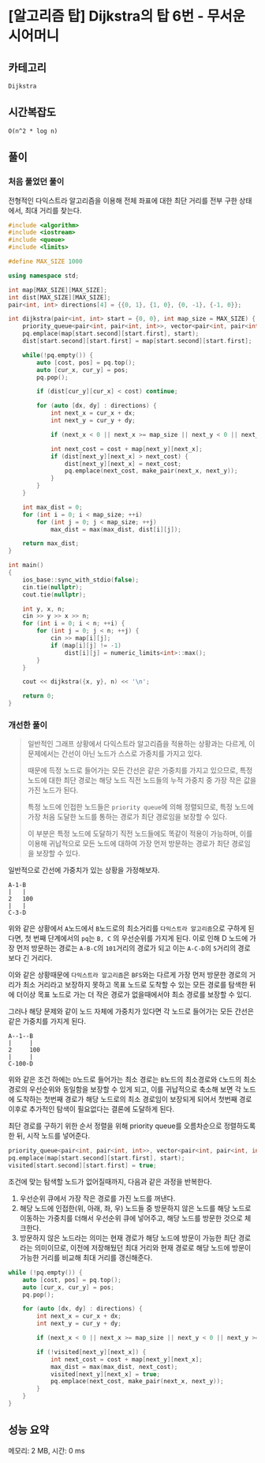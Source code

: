 # [알고리즘 탑] Dijkstra의 탑 6번 - 무서운 시어머니

## 카테고리

`Dijkstra`

## 시간복잡도

`O(n^2 * log n)`

## 풀이

### 처음 풀었던 풀이

전형적인 다익스트라 알고리즘을 이용해 전체 좌표에 대한 최단 거리를 전부 구한 상태에서, 최대 거리를 찾는다.

```cpp
#include <algorithm>
#include <iostream>
#include <queue>
#include <limits>

#define MAX_SIZE 1000

using namespace std;

int map[MAX_SIZE][MAX_SIZE];
int dist[MAX_SIZE][MAX_SIZE];
pair<int, int> directions[4] = {{0, 1}, {1, 0}, {0, -1}, {-1, 0}};

int dijkstra(pair<int, int> start = {0, 0}, int map_size = MAX_SIZE) {
    priority_queue<pair<int, pair<int, int>>, vector<pair<int, pair<int, int>>>, greater<>> pq;
    pq.emplace(map[start.second][start.first], start);
    dist[start.second][start.first] = map[start.second][start.first];

    while(!pq.empty()) {
        auto [cost, pos] = pq.top();
        auto [cur_x, cur_y] = pos;
        pq.pop();

        if (dist[cur_y][cur_x] < cost) continue;

        for (auto [dx, dy] : directions) {
            int next_x = cur_x + dx;
            int next_y = cur_y + dy;

            if (next_x < 0 || next_x >= map_size || next_y < 0 || next_y >= map_size || map[next_y][next_x] == -1) continue;

            int next_cost = cost + map[next_y][next_x];
            if (dist[next_y][next_x] > next_cost) {
                dist[next_y][next_x] = next_cost;
                pq.emplace(next_cost, make_pair(next_x, next_y));
            }
        }
    }

    int max_dist = 0;
    for (int i = 0; i < map_size; ++i)
        for (int j = 0; j < map_size; ++j)
            max_dist = max(max_dist, dist[i][j]);

    return max_dist;
}

int main()
{
    ios_base::sync_with_stdio(false);
    cin.tie(nullptr);
    cout.tie(nullptr);

    int y, x, n;
    cin >> y >> x >> n;
    for (int i = 0; i < n; ++i) {
        for (int j = 0; j < n; ++j) {
            cin >> map[i][j];
            if (map[i][j] != -1)
                dist[i][j] = numeric_limits<int>::max();
        }
    }

    cout << dijkstra({x, y}, n) << '\n';

    return 0;
}
```

### 개선한 풀이

> 일반적인 그래프 상황에서 다익스트라 알고리즘을 적용하는 상황과는 다르게, 이 문제에서는 간선이 아닌 노드가 스스로 가중치를 가지고 있다.
>
> 때문에 득정 노드로 들어가는 모든 간선은 같은 가중치를 가지고 있으므로, 특정 노드에 대한 최단 경로는 해당 노드 직전 노드들의 누적 가중치 중 가장 작은 값을 가진 노드가 된다.
>
> 특정 노드에 인접한 노드들은 `priority queue`에 의해 정렬되므로, 특정 노드에 가장 처음 도달한 노드를 통하는 경로가 최단 경로임을 보장할 수 있다.
>
> 이 부분은 특정 노드에 도달하기 직전 노드들에도 똑같이 적용이 가능하며, 이를 이용해 귀납적으로 모든 노드에 대하여 가장 먼저 방문하는 경로가 최단 경로임을 보장할 수 있다.

일반적으로 간선에 가중치가 있는 상황을 가정해보자.
```
A-1-B
|   |
2   100
|   |
C-3-D
```
위와 같은 상황에서 `A`노드에서 `B`노드로의 최소거리를 `다익스트라 알고리즘`으로 구하게 된다면, 첫 번째 단계에서의 `pq`는 `B, C` 의 우선순위를 가지게 된다.
이로 인해 D 노드에 가장 먼저 방문하는 경로는 `A-B-C`의 `101`거리의 경로가 되고 이는 `A-C-D`의 `5`거리의 경로보다 긴 거리다.

이와 같은 상황때문에 `다익스트라 알고리즘`은 `BFS`와는 다르게 가장 먼저 방문한 경로의 거리가 최소 거리라고 보장하지 못하고 목표 노드로 도착할 수 있는 모든 경로를 탐색한 뒤에 더이상 목표 노드로 가는 더 작은 경로가 없을때에서야 최소 경로를 보장할 수 있디.

그러나 해당 문제와 같이 노드 자체에 가중치가 있다면 각 노드로 들어가는 모든 간선은 같은 가중치를 가지게 된다.

```
A--1--B
|     |
2     100
|     |
C-100-D
```

위와 같은 조건 하에는 `D`노드로 들어가는 최소 경로는 `B`노드의 최소경로와 `C`노드의 최소 경로의 우선순위와 동일함을 보장할 수 있게 되고, 이를 귀납적으로 축소해 보면 각 노드에 도착하는 첫번째 경로가 해당 노드로의 최소 경로임이 보장되게 되어서 첫번째 경로 이후로 추가적인 탐색이 필요없다는 결론에 도달하게 된다.

최단 경로를 구하기 위한 순서 정렬을 위해 priority queue를 오름차순으로 정렬하도록 한 뒤, 시작 노드를 넣어준다.

```cpp
priority_queue<pair<int, pair<int, int>>, vector<pair<int, pair<int, int>>>, greater<>> pq;
pq.emplace(map[start.second][start.first], start);
visited[start.second][start.first] = true;
```

조건에 맞는 탐색할 노드가 없어질때까지, 다음과 같은 과정을 반복한다.

1. 우선순위 큐에서 가장 작은 경로를 가진 노드를 꺼낸다.
2. 해당 노드에 인접한(위, 아래, 좌, 우) 노드들 중 방문하지 않은 노드를 해당 노드로 이동하는 가중치를 더해서 우선순위 큐에 넣어주고, 해당 노드를 방문한 것으로 체크한다.
3. 방문하지 않은 노드라는 의미는 현재 경로가 해당 노드에 방문이 가능한 최단 경로라는 의미이므로, 이전에 저장해뒀던 최대 거리와 현재 경로로 해당 노드에 방문이 가능한 거리를 비교해 최대 거리를 갱신해준다.

```cpp
while (!pq.empty()) {
    auto [cost, pos] = pq.top();
    auto [cur_x, cur_y] = pos;
    pq.pop();

    for (auto [dx, dy] : directions) {
        int next_x = cur_x + dx;
        int next_y = cur_y + dy;

        if (next_x < 0 || next_x >= map_size || next_y < 0 || next_y >= map_size || map[next_y][next_x] == -1) continue;

        if (!visited[next_y][next_x]) {
            int next_cost = cost + map[next_y][next_x];
            max_dist = max(max_dist, next_cost);
            visited[next_y][next_x] = true;
            pq.emplace(next_cost, make_pair(next_x, next_y));
        }
    }
}
```

## 성능 요약

메모리: 2 MB, 시간: 0 ms
